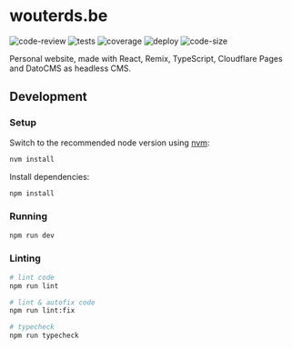 # wouterds.be

![code-review](https://github.com/wouterds/wouterds.be/actions/workflows/code-review.yml/badge.svg?branch=main)
![tests](https://github.com/wouterds/wouterds.be/actions/workflows/tests.yml/badge.svg?branch=main)
![coverage](https://wouterds.github.io/wouterds.be/badges/main/coverage.svg)
![deploy](https://github.com/wouterds/wouterds.be/actions/workflows/deploy.yml/badge.svg?branch=main)
![code-size](https://img.shields.io/github/languages/code-size/wouterds/wouterds.be)

Personal website, made with React, Remix, TypeScript, Cloudflare Pages and DatoCMS as headless CMS.

## Development

### Setup

Switch to the recommended node version using [nvm](https://github.com/nvm-sh/nvm):

```sh
nvm install
```

Install dependencies:

```sh
npm install
```

### Running

```sh
npm run dev
```

### Linting

```sh
# lint code
npm run lint

# lint & autofix code
npm run lint:fix

# typecheck
npm run typecheck
```
